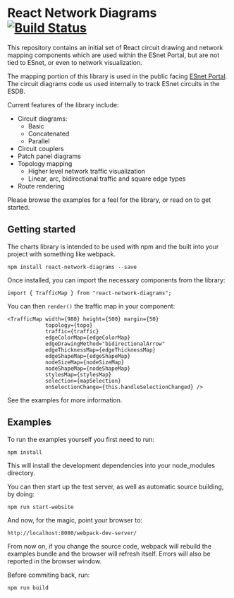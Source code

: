 # React Network Diagrams [![Build Status](https://travis-ci.org/esnet/react-network-diagrams.svg?branch=master)](https://travis-ci.org/esnet/react-network-diagrams)


This repository contains an initial set of React circuit drawing and network mapping components which are used within the ESnet Portal, but are not tied to ESnet, or even to network visualization.

The mapping portion of this library is used in the public facing [ESnet Portal](http://my.es.net). The circuit diagrams code us used internally to track ESnet circuits in the ESDB.

Current features of the library include:

 * Circuit diagrams:
     - Basic
     - Concatenated
     - Parallel
 * Circuit couplers
 * Patch panel diagrams
 * Topology mapping
     - Higher level network traffic visualization
     - Linear, arc, bidirectional traffic and square edge types
 * Route rendering

Please browse the examples for a feel for the library, or read on to get started.

Getting started
---------------

The charts library is intended to be used with npm and the built into your project with something like webpack.

    npm install react-network-diagrams --save

Once installed, you can import the necessary components from the library:

    import { TrafficMap } from "react-network-diagrams";

You can then `render()` the traffic map in your component:

    <TrafficMap width={980} height={500} margin={50}
                topology={topo}
                traffic={traffic}
                edgeColorMap={edgeColorMap}
                edgeDrawingMethod="bidirectionalArrow"
                edgeThicknessMap={edgeThicknessMap}
                edgeShapeMap={edgeShapeMap}
                nodeSizeMap={nodeSizeMap}
                nodeShapeMap={nodeShapeMap}
                stylesMap={stylesMap}
                selection={mapSelection}
                onSelectionChange={this.handleSelectionChanged} />
                

See the examples for more information.

Examples
--------

To run the examples yourself you first need to run:

    npm install

This will install the development dependencies into your node_modules directory.

You can then start up the test server, as well as automatic source building, by doing:

    npm run start-website

And now, for the magic, point your browser to:

    http://localhost:8080/webpack-dev-server/

From now on, if you change the source code, webpack will rebuild the examples bundle and the browser will refresh itself. Errors will also be reported in the browser window.

Before commiting back, run:

    npm run build
